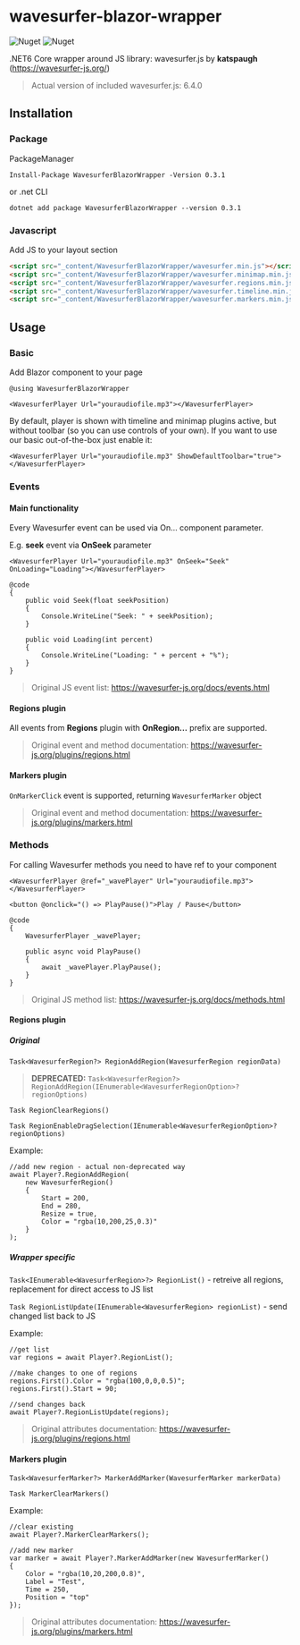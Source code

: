 # wavesurfer-blazor-wrapper

![Nuget](https://img.shields.io/nuget/v/WavesurferBlazorWrapper) ![Nuget](https://img.shields.io/nuget/dt/WavesurferBlazorWrapper)

.NET6 Core wrapper around JS library: wavesurfer.js by **katspaugh** (https://wavesurfer-js.org/)

> Actual version of included wavesurfer.js: 6.4.0

## Installation

### Package
PackageManager
```
Install-Package WavesurferBlazorWrapper -Version 0.3.1
```
or .net CLI
```
dotnet add package WavesurferBlazorWrapper --version 0.3.1
```

### Javascript
Add JS to your layout <head> section
```html
<script src="_content/WavesurferBlazorWrapper/wavesurfer.min.js"></script>
<script src="_content/WavesurferBlazorWrapper/wavesurfer.minimap.min.js"></script>
<script src="_content/WavesurferBlazorWrapper/wavesurfer.regions.min.js"></script>
<script src="_content/WavesurferBlazorWrapper/wavesurfer.timeline.min.js"></script>
<script src="_content/WavesurferBlazorWrapper/wavesurfer.markers.min.js"></script>
```

## Usage

### Basic
Add Blazor component to your page
```razor
@using WavesurferBlazorWrapper

<WavesurferPlayer Url="youraudiofile.mp3"></WavesurferPlayer>
```
By default, player is shown with timeline and minimap plugins active, but without toolbar (so you can use controls of your own). If you want to use our basic out-of-the-box just enable it:
```razor
<WavesurferPlayer Url="youraudiofile.mp3" ShowDefaultToolbar="true"></WavesurferPlayer>
```

### Events

#### Main functionality

Every Wavesurfer event can be used via On... component parameter.
  
E.g. **seek** event via **OnSeek** parameter
```razor
<WavesurferPlayer Url="youraudiofile.mp3" OnSeek="Seek" OnLoading="Loading"></WavesurferPlayer>

@code
{
    public void Seek(float seekPosition)
    {
        Console.WriteLine("Seek: " + seekPosition);
    }

    public void Loading(int percent)
    {
        Console.WriteLine("Loading: " + percent + "%");
    }
}
```
  
> Original JS event list: https://wavesurfer-js.org/docs/events.html

#### Regions plugin

All events from **Regions** plugin with **OnRegion...** prefix are supported.

> Original event and method documentation: https://wavesurfer-js.org/plugins/regions.html

#### Markers plugin

`OnMarkerClick` event is supported, returning `WavesurferMarker` object

> Original event and method documentation: https://wavesurfer-js.org/plugins/markers.html
  
### Methods  
For calling Wavesurfer methods you need to have ref to your component  
```razor
<WavesurferPlayer @ref="_wavePlayer" Url="youraudiofile.mp3"></WavesurferPlayer>

<button @onclick="() => PlayPause()">Play / Pause</button>
  
@code
{
    WavesurferPlayer _wavePlayer;

    public async void PlayPause()
    {
        await _wavePlayer.PlayPause();
    }
}
```
> Original JS method list: https://wavesurfer-js.org/docs/methods.html

#### Regions plugin

##### Original

`Task<WavesurferRegion?> RegionAddRegion(WavesurferRegion regionData)`

> **DEPRECATED:** `Task<WavesurferRegion?> RegionAddRegion(IEnumerable<WavesurferRegionOption>? regionOptions)`

`Task RegionClearRegions()`

`Task RegionEnableDragSelection(IEnumerable<WavesurferRegionOption>? regionOptions)`

Example:
```razor
//add new region - actual non-deprecated way
await Player?.RegionAddRegion(
    new WavesurferRegion()
    {
        Start = 200,
        End = 280,
        Resize = true,
        Color = "rgba(10,200,25,0.3)"
    }
);
```

##### Wrapper specific

`Task<IEnumerable<WavesurferRegion>?> RegionList()` - retreive all regions, replacement for direct access to JS list

`Task RegionListUpdate(IEnumerable<WavesurferRegion> regionList)` - send changed list back to JS

Example:
```razor
//get list
var regions = await Player?.RegionList();

//make changes to one of regions
regions.First().Color = "rgba(100,0,0,0.5)";
regions.First().Start = 90;

//send changes back
await Player?.RegionListUpdate(regions);
```

> Original attributes documentation: https://wavesurfer-js.org/plugins/regions.html
 
#### Markers plugin

`Task<WavesurferMarker?> MarkerAddMarker(WavesurferMarker markerData)`

`Task MarkerClearMarkers()`

Example:
```razor
//clear existing
await Player?.MarkerClearMarkers();

//add new marker
var marker = await Player?.MarkerAddMarker(new WavesurferMarker()
{
    Color = "rgba(10,20,200,0.8)",
    Label = "Test",
    Time = 250,
    Position = "top"
});
```

> Original attributes documentation: https://wavesurfer-js.org/plugins/markers.html
